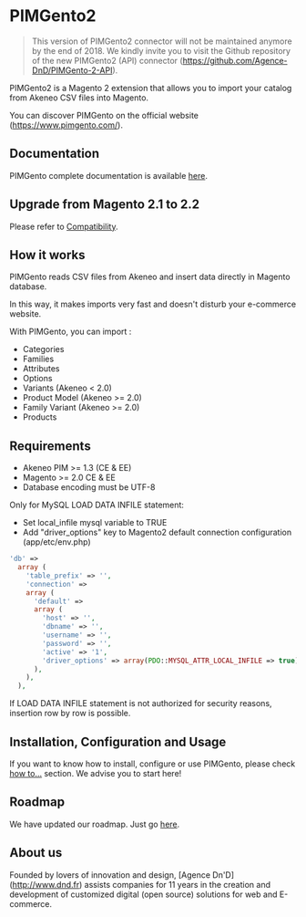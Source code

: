 # PIMGento2

> This version of PIMGento2 connector will not be maintained anymore by the end of 2018.
> We kindly invite you to visit the Github repository of the new PIMGento2 (API) connector (https://github.com/Agence-DnD/PIMGento-2-API).

PIMGento2 is a Magento 2 extension that allows you to import your catalog from Akeneo CSV files into Magento.

You can discover PIMGento on the official website (https://www.pimgento.com/).

## Documentation

PIMGento complete documentation is available [here](doc/summary.md).

## Upgrade from Magento 2.1 to 2.2

Please refer to [Compatibility](doc/important_stuff/compatibility.md).

## How it works

PIMGento reads CSV files from Akeneo and insert data directly in Magento database.

In this way, it makes imports very fast and doesn't disturb your e-commerce website.

With PIMGento, you can import :
* Categories
* Families
* Attributes
* Options
* Variants (Akeneo < 2.0)
* Product Model (Akeneo >= 2.0)
* Family Variant (Akeneo >= 2.0)
* Products

## Requirements

* Akeneo PIM >= 1.3 (CE & EE)
* Magento >= 2.0 CE & EE
* Database encoding must be UTF-8

Only for MySQL LOAD DATA INFILE statement:

* Set local_infile mysql variable to TRUE
* Add "driver_options" key to Magento2 default connection configuration (app/etc/env.php)

```php
'db' =>
  array (
    'table_prefix' => '',
    'connection' =>
    array (
      'default' =>
      array (
        'host' => '',
        'dbname' => '',
        'username' => '',
        'password' => '',
        'active' => '1',
        'driver_options' => array(PDO::MYSQL_ATTR_LOCAL_INFILE => true),
      ),
    ),
  ),
```

If LOAD DATA INFILE statement is not authorized for security reasons, insertion row by row is possible.

## Installation, Configuration and Usage

If you want to know how to install, configure or use PIMGento, please check [how to...](doc/important_stuff/how_to.md) section. We advise you to start here!

## Roadmap

We have updated our roadmap. Just go [here](doc/important_stuff/roadmap.md).

## About us

Founded by lovers of innovation and design, [Agence Dn'D] (http://www.dnd.fr) assists companies for 11 years in the creation and development of customized digital (open source) solutions for web and E-commerce.

